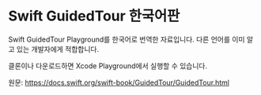 # Swift GuidedTour 한국어판
Swift GuidedTour Playground를 한국어로 번역한 자료입니다. 다른 언어를 이미 알고 있는 개발자에게 적합합니다.

클론이나 다운로드하면 Xcode Playground에서 실행할 수 있습니다.

원문: https://docs.swift.org/swift-book/GuidedTour/GuidedTour.html
